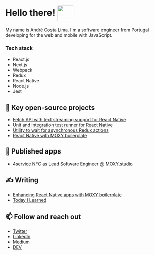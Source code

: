 # Hello there! <img align="center" src="https://emojis.slackmojis.com/emojis/images/1531849430/4246/blob-sunglasses.gif?1531849430" width="50"/>

My name is André Costa Lima. I'm a software engineer from Portugal developing for the web and mobile with JavaScript.

### Tech stack

- React.js
- Next.js
- Webpack
- Redux
- React Native
- Node.js
- Jest

## 🚀 Key open-source projects

- [Fetch API with text streaming support for React Native](https://github.com/react-native-community/fetch)
- [Unit and integration test runner for React Native](https://github.com/acostalima/react-native-test-runner)
- [Utility to wait for asynchronous Redux actions](https://github.com/moxystudio/redux-await-actions)
- [React Native with MOXY boilerplate](https://github.com/moxystudio/react-native-with-moxy)

## 🚀 Published apps

- [4service NFC](https://www.tridonic.com/com/en/products/companionsuite-4service-nfc-app.asp) as Lead Software Engineer @ [MOXY.studio](https://moxy.studio/)

## ✍️ Writing

- [Enhancing React Native apps with MOXY boilerplate](https://hackernoon.com/enhancing-react-native-applications-with-moxy-boilerplate-hg1l3txk)
- [Today I Learned](https://til.andrecostalima.pt/)

## 📫 Follow and reach out

- [Twitter](https://twitter.com/acostalima_pt)
- [LinkedIn](https://www.linkedin.com/in/andrecostalima/?locale=en_US)
- [Medium](https://medium.com/@acostalima)
- [DEV](https://dev.to/acostalima)

